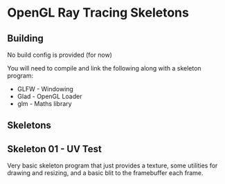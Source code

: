 # OpenGL Ray Tracing Skeletons

## Building

No build config is provided (for now)

You will need to compile and link the following along with a skeleton program:
- GLFW - Windowing
- Glad - OpenGL Loader
- glm - Maths library

## Skeletons

## Skeleton 01 - UV Test

Very basic skeleton program that just provides a texture, some utilities for drawing and resizing, and a basic blit to the framebuffer each frame.
